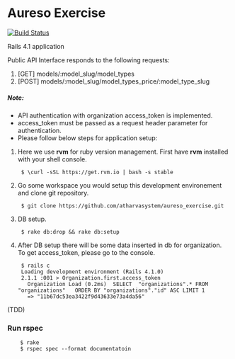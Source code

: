 # Aureso Exercise
[![Build Status](https://travis-ci.org/atharvasystem/aureso_exercise.svg?branch=master)](https://travis-ci.org/atharvasystem/aureso_exercise)

Rails 4.1 application

Public API Interface responds to the following requests:

1. [GET] models/:model_slug/model_types
2. [POST] models/:model_slug/model_types_price/:model_type_slug

##### Note:

- API authentication with organization access_token is implemented.
- access_token must be passed as a request header parameter for authentication.
- Please follow below steps for application setup:

1. Here we use **rvm** for ruby version management. First have **rvm** installed with your shell console.

        $ \curl -sSL https://get.rvm.io | bash -s stable

2. Go some workspace you would setup this development environement and clone git repository.

        $ git clone https://github.com/atharvasystem/aureso_exercise.git

3. DB setup.

        $ rake db:drop && rake db:setup

4. After DB setup there will be some data inserted in db for organization. To get access_token, please go to the console.

        $ rails c
        Loading development environment (Rails 4.1.0)
        2.1.1 :001 > Organization.first.access_token
          Organization Load (0.2ms)  SELECT  "organizations".* FROM "organizations"   ORDER BY "organizations"."id" ASC LIMIT 1
          => "11b67dc53ea3422f9d43633e73a4da56" 


(TDD)

### Run rspec
        $ rake
        $ rspec spec --format documentatoin

